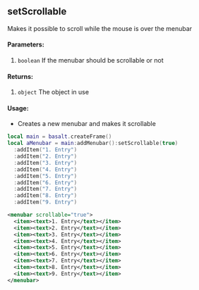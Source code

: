 ## setScrollable
Makes it possible to scroll while the mouse is over the menubar

#### Parameters: 
1. `boolean` If the menubar should be scrollable or not

#### Returns:
1. `object` The object in use

#### Usage:
* Creates a new menubar and makes it scrollable
```lua
local main = basalt.createFrame()
local aMenubar = main:addMenubar():setScrollable(true)
  :addItem("1. Entry")
  :addItem("2. Entry")
  :addItem("3. Entry")
  :addItem("4. Entry")
  :addItem("5. Entry")
  :addItem("6. Entry")
  :addItem("7. Entry")
  :addItem("8. Entry")
  :addItem("9. Entry")

```
```xml
<menubar scrollable="true">
  <item><text>1. Entry</text></item>
  <item><text>2. Entry</text></item>
  <item><text>3. Entry</text></item>
  <item><text>4. Entry</text></item>
  <item><text>5. Entry</text></item>
  <item><text>6. Entry</text></item>
  <item><text>7. Entry</text></item>
  <item><text>8. Entry</text></item>
  <item><text>9. Entry</text></item>
</menubar>
```